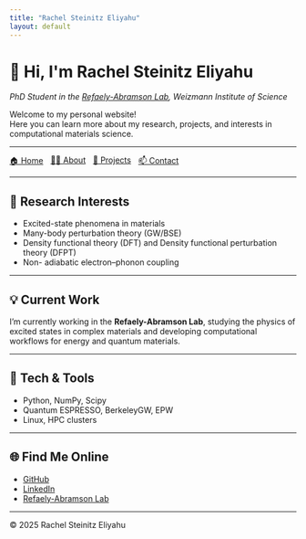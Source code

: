 ```yaml
---
title: "Rachel Steinitz Eliyahu"
layout: default
---
```


# 👋 Hi, I'm Rachel Steinitz Eliyahu
*PhD Student in the [Refaely-Abramson Lab](https://www.weizmann.ac.il/MCMS/Sivan/home), Weizmann Institute of Science*

Welcome to my personal website!  
Here you can learn more about my research, projects, and interests in computational materials science.

---

<div style="display:flex; gap:0.8rem; flex-wrap:wrap;">
  <a class="button" href="/index.html">🏠 Home</a>
  <a class="button" href="/about.html">👩‍🔬 About</a>
  <a class="button" href="/projects.html">📂 Projects</a>
  <a class="button" href="/contact.html">📫 Contact</a>
</div>

---

## 🔬 Research Interests
- Excited-state phenomena in materials  
- Many-body perturbation theory (GW/BSE)  
- Density functional theory (DFT) and Density functional perturbation theory (DFPT)  
- Non- adiabatic electron–phonon coupling  

---

## 💡 Current Work
I’m currently working in the **Refaely-Abramson Lab**, studying the physics of excited states in complex materials and developing computational workflows for energy and quantum materials.

---

## 🧰 Tech & Tools
- Python, NumPy, Scipy  
- Quantum ESPRESSO, BerkeleyGW, EPW  
- Linux, HPC clusters  

---

## 🌐 Find Me Online
- [GitHub](https://github.com/RachelitaSE)  
- [LinkedIn](https://www.linkedin.com/in/rachel-steinitz-eliyahu-aaa4b2186/)  
- [Refaely-Abramson Lab](https://www.weizmann.ac.il/MCMS/Sivan/home)

---

© 2025 Rachel Steinitz Eliyahu
